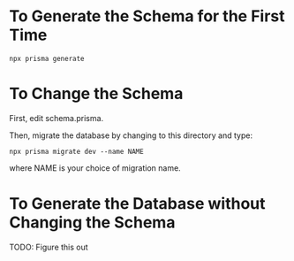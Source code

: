 # To Generate the Schema for the First Time

```
npx prisma generate
```

# To Change the Schema

First, edit schema.prisma.

Then, migrate the database by changing to this directory and type:

```
npx prisma migrate dev --name NAME
```

where NAME is your choice of migration name.

# To Generate the Database without Changing the Schema

TODO: Figure this out

```

```
